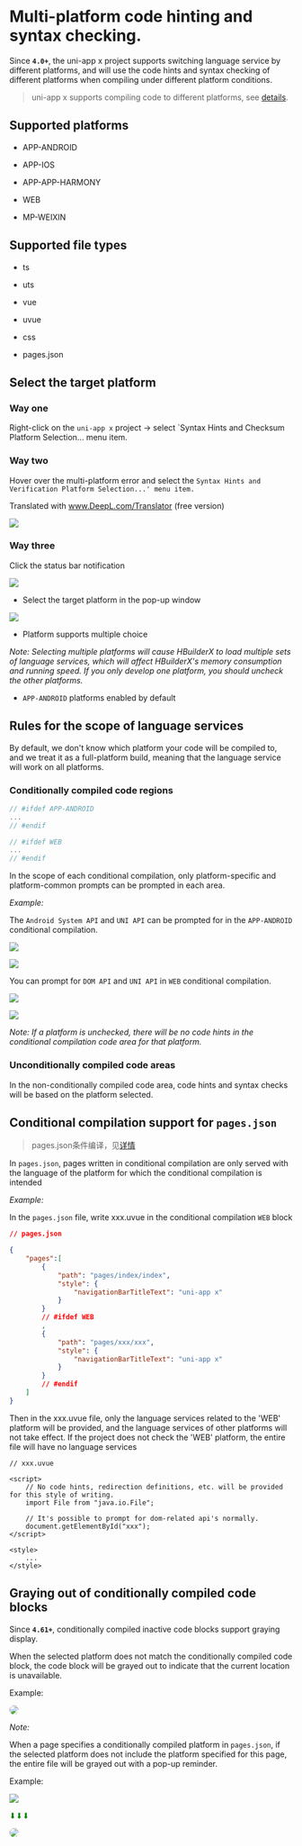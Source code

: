 # Multi-platform code hinting and syntax checking.

Since **`4.0+`**, the uni-app x project supports switching language service by different platforms, and will use the code hints and syntax checking of different platforms when compiling under different platform conditions.

> uni-app x supports compiling code to different platforms, see [details](https://uniapp.dcloud.net.cn/tutorial/platform.html).

## Supported platforms

- APP-ANDROID

- APP-IOS

- APP-APP-HARMONY

- WEB

- MP-WEIXIN

## Supported file types

- ts

- uts

- vue

- uvue

- css

- pages.json

## Select the target platform

### Way one

Right-click on the `uni-app x` project -> select `Syntax Hints and Checksum Platform Selection... menu item.

### Way two

Hover over the multi-platform error and select the `Syntax Hints and Verification Platform Selection...' menu item. `

Translated with www.DeepL.com/Translator (free version)

![](https://web-ext-storage.dcloud.net.cn/hx/language-service-target-support/1_new.jpg)

### Way three

Click the status bar notification

![](https://web-ext-storage.dcloud.net.cn/hx/language_service_status_bar_message.png)

- Select the target platform in the pop-up window

![](https://web-ext-storage.dcloud.net.cn/hx/language-service-target-support/target_controler.png)

- Platform supports multiple choice

*Note: Selecting multiple platforms will cause HBuilderX to load multiple sets of language services, which will affect HBuilderX's memory consumption and running speed. If you only develop one platform, you should uncheck the other platforms.*

- `APP-ANDROID` platforms enabled by default


## Rules for the scope of language services

By default, we don't know which platform your code will be compiled to, and we treat it as a full-platform build, meaning that the language service will work on all platforms.

### Conditionally compiled code regions

```js
// #ifdef APP-ANDROID
...
// #endif
```

```js
// #ifdef WEB
...
// #endif
```

In the scope of each conditional compilation, only platform-specific and platform-common prompts can be prompted in each area.

*Example:*

The `Android System API` and `UNI API` can be prompted for in the `APP-ANDROID` conditional compilation.

![](https://web-ext-storage.dcloud.net.cn/hx/language-service-target-support/2_new.jpg)

![](https://web-ext-storage.dcloud.net.cn/hx/language-service-target-support/3_new.jpg)

You can prompt for `DOM API` and `UNI API` in `WEB` conditional compilation.

![](https://web-ext-storage.dcloud.net.cn/hx/language-service-target-support/4_new.jpg)

![](https://web-ext-storage.dcloud.net.cn/hx/language-service-target-support/5_new.jpg)

*Note: If a platform is unchecked, there will be no code hints in the conditional compilation code area for that platform.*

### Unconditionally compiled code areas

In the non-conditionally compiled code area, code hints and syntax checks will be based on the platform selected.

## Conditional compilation support for `pages.json`

> pages.json条件编译，见[详情](https://uniapp.dcloud.net.cn/tutorial/platform.html#pages-json-%E7%9A%84%E6%9D%A1%E4%BB%B6%E7%BC%96%E8%AF%91)

In `pages.json`, pages written in conditional compilation are only served with the language of the platform for which the conditional compilation is intended

*Example:*

In the `pages.json` file, write xxx.uvue in the conditional compilation `WEB` block

```json
// pages.json

{
    "pages":[
		{
			"path": "pages/index/index",
			"style": {
				"navigationBarTitleText": "uni-app x"
			}
		}
        // #ifdef WEB
        ,
        {
            "path": "pages/xxx/xxx",
            "style": {
            	"navigationBarTitleText": "uni-app x"
            }
        }
        // #endif
    ]
}
```

Then in the xxx.uvue file, only the language services related to the 'WEB' platform will be provided, and the language services of other platforms will not take effect. If the project does not check the 'WEB' platform, the entire file will have no language services
```vue
// xxx.uvue

<script>
    // No code hints, redirection definitions, etc. will be provided for this style of writing.
    import File from "java.io.File";

    // It's possible to prompt for dom-related api's normally.
    document.getElementById("xxx");
</script>

<style>
    ...
</style>
```

## Graying out of conditionally compiled code blocks

Since **`4.61+`**, conditionally compiled inactive code blocks support graying display.

When the selected platform does not match the conditionally compiled code block, the code block will be grayed out to indicate that the current location is unavailable.

Example:

<img style="border-radius:10px;" src="https://web-ext-storage.dcloud.net.cn/hx/language-service-target-support/target_graying_example_3.png" />

*Note:*

When a page specifies a conditionally compiled platform in `pages.json`, if the selected platform does not include the platform specified for this page, the entire file will be grayed out with a pop-up reminder.

Example:

![](https://web-ext-storage.dcloud.net.cn/hx/language-service-target-support/pages_json_conditional_compilation_example.png)

<span style="color:green;">⬇︎⬇︎⬇︎</span>

<img style="border-radius:10px;" src="https://web-ext-storage.dcloud.net.cn/hx/language-service-target-support/pages_json_graying_example.png" />